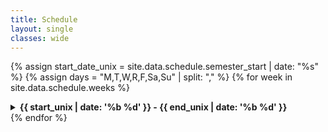 ```yaml
---
title: Schedule 
layout: single
classes: wide
---
```

{% assign start_date_unix = site.data.schedule.semester_start | date: "%s" %}
{% assign days = "M,T,W,R,F,Sa,Su" | split: "," %}
{% for week in site.data.schedule.weeks %}
<details>
  {% assign week_seconds = week.week_offset | times: 604800 %}
  {% assign start_unix = start_date_unix | plus: week_seconds %}
  {% assign end_unix = start_unix | plus: 518400 %} <!-- Add 6 days to start date to get end date -->
  <summary><strong>{{ start_unix | date: '%b %d' }} - {{ end_unix | date: '%b %d' }}</strong></summary>
  <ul>
  <li><strong>Assignments:</strong>
	<ul>
	  {% for hw in week.homework %}
{% assign out_day_offset = -1 %}
{% for day in days %}
  {% if day == hw.out %}
    {% assign out_day_offset = forloop.index0 %}
    {% break %}
  {% endif %}
{% endfor %}
      {% assign out_day_offset_seconds = out_day_offset | times: 86400 %}
      {% assign out_day_seconds = start_unix | plus: out_day_offset_seconds %}
	  <li><strong>{{ hw.title }}:</strong> Assigned on {{ out_day_seconds | date: '%a, %b %d' }}{% if hw.starter_code %} | <a href="https://github.com/jasonhemann/23FA-CS1114/tree/master/_starter_code/{{ hw.starter_code }}">Starter Code</a>{% endif %}</li>
      {% endfor %}
	</ul>
 </li>
  {% for session in week.sessions %}
  {% assign out_day_offset = -1 %}
  {% for day in days %}
	{% if day == session.day %}
	  {% assign session_day_offset = forloop.index0 %}
	  {% break %}
	{% endif %}
  {% endfor %}
  {% assign day_seconds = session_day_offset | times: 86400 %}
  {% assign session_unix = start_date_unix | plus: week_seconds | plus: day_seconds %}
  {% assign session_date = session_unix | date: '%a, %b %d' %}
  <li><strong>{{ session_date }} Lecture: {{session.title}} </strong>
    <ul>
      <li><strong>Topics:</strong>
        <ul>
          {% for topic in session.topics %}
		  <li> {{ topic.desc }} </li>
		  {% endfor %}
		</ul>
      </li>
      <li><strong>Preparation:</strong>
        <ul>
		  {% for reading in session.pre_readings %}
			<li>
			  📖 
			  {% if reading.link %}
				<a href="{{ reading.link }}">{{ reading.title }}</a>
			  {% else %}
				{{ reading.title }}
			  {% endif %}
			</li>
		  {% endfor %}
          {% for video in session.videos %}
          <li>🎥 <a href="{{ video.link }}">{{ video.title }}</a></li>
          {% endfor %}
        </ul>
      </li>
      <li><strong>Extra Resources:</strong>
        <ul>
		  {% for resource in session.extra_resources %}
			<li>
			  {% if resource.link %}
				<a href="{{ resource.link }}">{{ resource.title }}</a>
			  {% else %}
				{{ resource.title }}
			  {% endif %}
			</li>
		  {% endfor %}
        </ul>
      </li>
    </ul>
  </li>
  {% endfor %}
  </ul>
</details>
{% endfor %}


